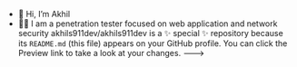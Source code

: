 - 👋 Hi, I’m Akhil
- 👨‍💻 I am a penetration tester focused on web application and network security
akhils911dev/akhils911dev is a ✨ special ✨ repository because its `README.md` (this file) appears on your GitHub profile.
You can click the Preview link to take a look at your changes.
--->
